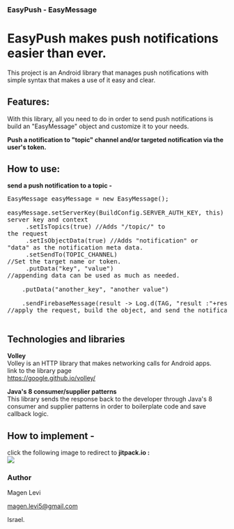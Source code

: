 ### EasyPush - EasyMessage
# EasyPush makes push notifications easier than ever.

This project is an Android library that manages push notifications with simple syntax that makes a use of it easy and clear.
 

## Features:
With this library, all you need to do in order to send push notifications is build an "EasyMessage" object and customize it to your needs.

**Push a notification to "topic" channel and/or targeted notification via the user's token.**


## How to use:
**send a push notification to a topic -**<br><pre>
EasyMessage easyMessage = new EasyMessage();<br>
easyMessage.setServerKey(BuildConfig.SERVER_AUTH_KEY, this) // Set server key and context<br>
&emsp;&emsp;&emsp;&emsp;.setIsTopics(true) //Adds "/topic/" to the request<br>
&emsp;&emsp;&emsp;&emsp;.setIsObjectData(true) //Adds "notification" or "data" as the notification meta data.<br>
&emsp;&emsp;&emsp;&emsp;.setSendTo(TOPIC_CHANNEL) //Set the target name or token.<br>
&emsp;&emsp;&emsp;&emsp;.putData("key", "value") //appending data can be used as much as needed.<br>
&emsp;&emsp;&emsp;&emsp;.putData("another_key", "another value")<br>
&emsp;&emsp;&emsp;&emsp;.sendFirebaseMessage(result -> Log.d(TAG, "result :"+result)); //apply the request, build the object, and send the notification.<br>
</pre>

## Technologies and libraries

**Volley**<br>
Volley is an HTTP library that makes networking calls for Android apps.<br>
link to the library page<br>
https://google.github.io/volley/

**Java's 8 consumer/supplier patterns**<br>
This library sends the response back to the developer through Java's 8 consumer and supplier patterns in order to boilerplate code and save callback logic.


## How to implement -

click the following image to redirect to **jitpack.io :** <br>[![](https://jitpack.io/v/magenl/easypush/month.svg)](https://jitpack.io/#MagenL/EasyPush/0.0.1)


### Author
Magen Levi

magen.levi5@gmail.com

Israel.


